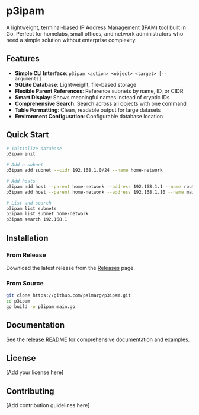 # p3ipam

A lightweight, terminal-based IP Address Management (IPAM) tool built in Go. Perfect for homelabs, small offices, and network administrators who need a simple solution without enterprise complexity.

## Features

- **Simple CLI Interface**: `p3ipam <action> <object> <target> [--arguments]`
- **SQLite Database**: Lightweight, file-based storage
- **Flexible Parent References**: Reference subnets by name, ID, or CIDR
- **Smart Display**: Shows meaningful names instead of cryptic IDs
- **Comprehensive Search**: Search across all objects with one command
- **Table Formatting**: Clean, readable output for large datasets
- **Environment Configuration**: Configurable database location

## Quick Start

```bash
# Initialize database
p3ipam init

# Add a subnet
p3ipam add subnet --cidr 192.168.1.0/24 --name home-network

# Add hosts
p3ipam add host --parent home-network --address 192.168.1.1 --name router
p3ipam add host --parent home-network --address 192.168.1.10 --name main-pc

# List and search
p3ipam list subnets
p3ipam list subnet home-network
p3ipam search 192.168.1
```

## Installation

### From Release
Download the latest release from the [Releases](https://github.com/palmarg/p3ipam/releases) page.

### From Source
```bash
git clone https://github.com/palmarg/p3ipam.git
cd p3ipam
go build -o p3ipam main.go
```

## Documentation

See the [release README](release/README.md) for comprehensive documentation and examples.

## License

[Add your license here]

## Contributing

[Add contribution guidelines here]
